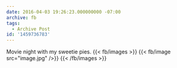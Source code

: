 ```yaml
---
date: 2016-04-03 19:26:23.000000000 -07:00
archive: fb
tags: 
  - Archive Post
id: '1459736783'
---
```


Movie night with my sweetie pies.
{{< fb/images >}}
{{< fb/image src="image.jpg" />}}
{{< /fb/images >}}
